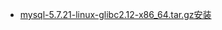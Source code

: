 - [mysql-5.7.21-linux-glibc2.12-x86_64.tar.gz安装](./mysql-5.7.21-linux-glibc2.12-x86_64.tar.gz安装.md)
